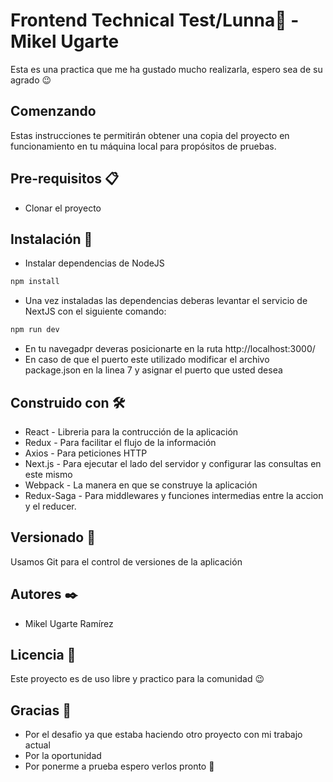 # Frontend Technical Test/Lunna🌙 - Mikel Ugarte

Esta es una practica que me ha gustado mucho realizarla, espero sea de su agrado 😉

## Comenzando

Estas instrucciones te permitirán obtener una copia del proyecto en funcionamiento en tu máquina local para propósitos de pruebas.

## Pre-requisitos 📋

* Clonar el proyecto

## Instalación 🔧

* Instalar dependencias de NodeJS
```bash
npm install
```
* Una vez instaladas las dependencias deberas levantar el servicio de NextJS con el siguiente comando:
```bash
npm run dev
```
* En tu navegadpr deveras posicionarte en la ruta http://localhost:3000/
* En caso de que el puerto este utilizado modificar el archivo package.json en la linea 7 y asignar el puerto que usted desea

## Construido con 🛠️
* React - Libreria para la contrucción de la aplicación
* Redux - Para facilitar el flujo de la información
* Axios - Para peticiones HTTP
* Next.js - Para ejecutar el lado del servidor y configurar las consultas en este mismo
* Webpack - La manera en que se construye la aplicación
* Redux-Saga - Para middlewares y funciones intermedias entre la accion y el reducer.

## Versionado 📌
Usamos Git para el control de versiones de la aplicación

## Autores ✒️
* Mikel Ugarte Ramírez

## Licencia 📄
Este proyecto es de uso libre y practico para la comunidad 😉

## Gracias 🎁
* Por el desafio ya que estaba haciendo otro proyecto con mi trabajo actual
* Por la oportunidad
* Por ponerme a prueba espero verlos pronto 🌙